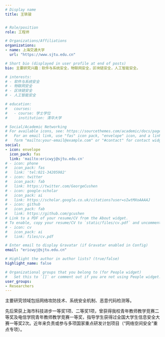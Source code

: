```yaml
---
# Display name
title: 王轶骏


# Role/position
role: 工程师

# Organizations/Affiliations
organizations:
- name: 上海交通大学
  url: "https://www.sjtu.edu.cn"

# Short bio (displayed in user profile at end of posts)
bio: 主要研究兴趣：软件与系统安全，物联网安全，区块链安全，人工智能安全。

# interests:
# - 软件与系统安全
# - 物联网安全
# - 区块链安全
# - 人工智能安全

# education:
#   courses:
#   - course: 学士学位
#     institution: 清华大学

# Social/Academic Networking
# For available icons, see: https://sourcethemes.com/academic/docs/page-builder/#icons
#   For an email link, use "fas" icon pack, "envelope" icon, and a link in the
#   form "mailto:your-email@example.com" or "#contact" for contact widget.
social:
- icon: envelope
  icon_pack: fas
  link: 'mailto:ericwyj@sjtu.edu.cn'
# - icon: phone
#   icon_pack: fas
#   link: 'tel:021-34205982'
# - icon: twitter
#   icon_pack: fab
#   link: https://twitter.com/GeorgeCushen
# - icon: google-scholar
#   icon_pack: ai
#   link: https://scholar.google.co.uk/citations?user=sIwtMXoAAAAJ
# - icon: github
#   icon_pack: fab
#   link: https://github.com/gcushen
# Link to a PDF of your resume/CV from the About widget.
# To enable, copy your resume/CV to `static/files/cv.pdf` and uncomment the lines below.
# - icon: cv
#   icon_pack: ai
#   link: files/cv.pdf

# Enter email to display Gravatar (if Gravatar enabled in Config)
email: "ericwyj@sjtu.edu.cn"

# Highlight the author in author lists? (true/false)
highlight_name: false

# Organizational groups that you belong to (for People widget)
#   Set this to `[]` or comment out if you are not using People widget.
user_groups:
- Researchers
---
```


主要研究领域包括网络攻防技术、系统安全机制、恶意代码检测等。

先后荣获上海市科技进步一等奖1项、二等奖1项，曾获得我校青年教师教学竞赛二等奖及电信学院青年教师教学竞赛一等奖，指导学生获得过全国大学生信息安全大赛一等奖2次。近年来负责或参与多项国家重点研发计划项目（“网络空间安全”重点专项）。